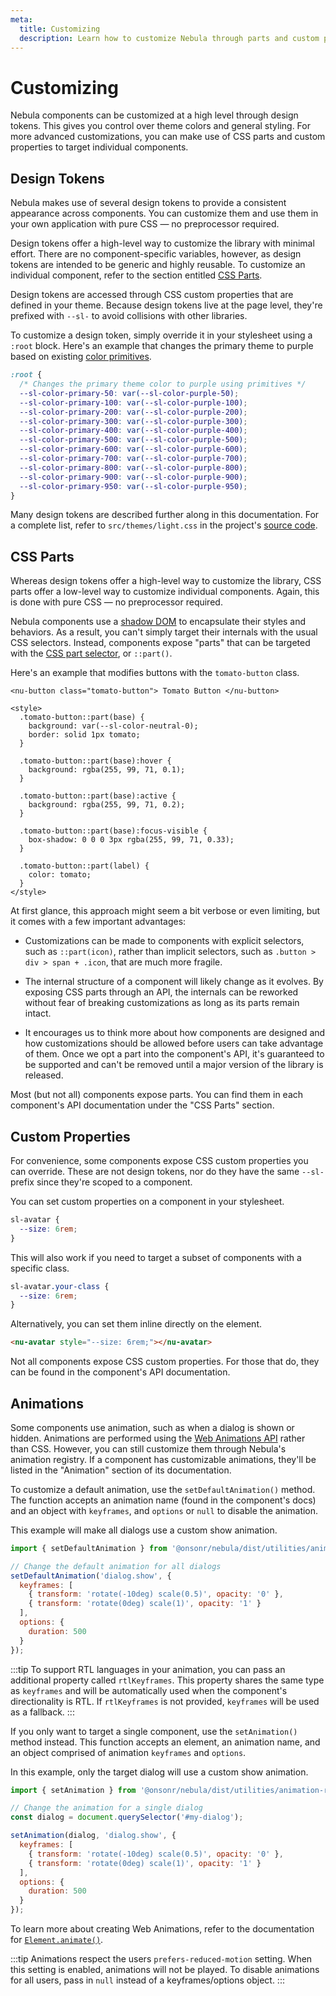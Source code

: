 ```yaml
---
meta:
  title: Customizing
  description: Learn how to customize Nebula through parts and custom properties.
---
```


# Customizing

Nebula components can be customized at a high level through design tokens. This gives you control over theme colors and general styling. For more advanced customizations, you can make use of CSS parts and custom properties to target individual components.

## Design Tokens

Nebula makes use of several design tokens to provide a consistent appearance across components. You can customize them and use them in your own application with pure CSS — no preprocessor required.

Design tokens offer a high-level way to customize the library with minimal effort. There are no component-specific variables, however, as design tokens are intended to be generic and highly reusable. To customize an individual component, refer to the section entitled [CSS Parts](#css-parts).

Design tokens are accessed through CSS custom properties that are defined in your theme. Because design tokens live at the page level, they're prefixed with `--sl-` to avoid collisions with other libraries.

To customize a design token, simply override it in your stylesheet using a `:root` block. Here's an example that changes the primary theme to purple based on existing [color primitives](/tokens/color#primitives).

```css
:root {
  /* Changes the primary theme color to purple using primitives */
  --sl-color-primary-50: var(--sl-color-purple-50);
  --sl-color-primary-100: var(--sl-color-purple-100);
  --sl-color-primary-200: var(--sl-color-purple-200);
  --sl-color-primary-300: var(--sl-color-purple-300);
  --sl-color-primary-400: var(--sl-color-purple-400);
  --sl-color-primary-500: var(--sl-color-purple-500);
  --sl-color-primary-600: var(--sl-color-purple-600);
  --sl-color-primary-700: var(--sl-color-purple-700);
  --sl-color-primary-800: var(--sl-color-purple-800);
  --sl-color-primary-900: var(--sl-color-purple-900);
  --sl-color-primary-950: var(--sl-color-purple-950);
}
```

Many design tokens are described further along in this documentation. For a complete list, refer to `src/themes/light.css` in the project's [source code](https://github.com/onsonr/nebula/blob/current/src/themes/light.css).

## CSS Parts

Whereas design tokens offer a high-level way to customize the library, CSS parts offer a low-level way to customize individual components. Again, this is done with pure CSS — no preprocessor required.

Nebula components use a [shadow DOM](https://developer.mozilla.org/en-US/docs/Web/Web_Components/Using_shadow_DOM) to encapsulate their styles and behaviors. As a result, you can't simply target their internals with the usual CSS selectors. Instead, components expose "parts" that can be targeted with the [CSS part selector](https://developer.mozilla.org/en-US/docs/Web/CSS/::part), or `::part()`.

Here's an example that modifies buttons with the `tomato-button` class.

```html:preview
<nu-button class="tomato-button"> Tomato Button </nu-button>

<style>
  .tomato-button::part(base) {
    background: var(--sl-color-neutral-0);
    border: solid 1px tomato;
  }

  .tomato-button::part(base):hover {
    background: rgba(255, 99, 71, 0.1);
  }

  .tomato-button::part(base):active {
    background: rgba(255, 99, 71, 0.2);
  }

  .tomato-button::part(base):focus-visible {
    box-shadow: 0 0 0 3px rgba(255, 99, 71, 0.33);
  }

  .tomato-button::part(label) {
    color: tomato;
  }
</style>
```

At first glance, this approach might seem a bit verbose or even limiting, but it comes with a few important advantages:

- Customizations can be made to components with explicit selectors, such as `::part(icon)`, rather than implicit selectors, such as `.button > div > span + .icon`, that are much more fragile.

- The internal structure of a component will likely change as it evolves. By exposing CSS parts through an API, the internals can be reworked without fear of breaking customizations as long as its parts remain intact.

- It encourages us to think more about how components are designed and how customizations should be allowed before users can take advantage of them. Once we opt a part into the component's API, it's guaranteed to be supported and can't be removed until a major version of the library is released.

Most (but not all) components expose parts. You can find them in each component's API documentation under the "CSS Parts" section.

## Custom Properties

For convenience, some components expose CSS custom properties you can override. These are not design tokens, nor do they have the same `--sl-` prefix since they're scoped to a component.

You can set custom properties on a component in your stylesheet.

```css
sl-avatar {
  --size: 6rem;
}
```

This will also work if you need to target a subset of components with a specific class.

```css
sl-avatar.your-class {
  --size: 6rem;
}
```

Alternatively, you can set them inline directly on the element.

```html
<nu-avatar style="--size: 6rem;"></nu-avatar>
```

Not all components expose CSS custom properties. For those that do, they can be found in the component's API documentation.

## Animations

Some components use animation, such as when a dialog is shown or hidden. Animations are performed using the [Web Animations API](https://developer.mozilla.org/en-US/docs/Web/API/Web_Animations_API) rather than CSS. However, you can still customize them through Nebula's animation registry. If a component has customizable animations, they'll be listed in the "Animation" section of its documentation.

To customize a default animation, use the `setDefaultAnimation()` method. The function accepts an animation name (found in the component's docs) and an object with `keyframes`, and `options` or `null` to disable the animation.

This example will make all dialogs use a custom show animation.

```js
import { setDefaultAnimation } from '@onsonr/nebula/dist/utilities/animation-registry.js';

// Change the default animation for all dialogs
setDefaultAnimation('dialog.show', {
  keyframes: [
    { transform: 'rotate(-10deg) scale(0.5)', opacity: '0' },
    { transform: 'rotate(0deg) scale(1)', opacity: '1' }
  ],
  options: {
    duration: 500
  }
});
```

:::tip
To support RTL languages in your animation, you can pass an additional property called `rtlKeyframes`. This property shares the same type as `keyframes` and will be automatically used when the component's directionality is RTL. If `rtlKeyframes` is not provided, `keyframes` will be used as a fallback.
:::

If you only want to target a single component, use the `setAnimation()` method instead. This function accepts an element, an animation name, and an object comprised of animation `keyframes` and `options`.

In this example, only the target dialog will use a custom show animation.

```js
import { setAnimation } from '@onsonr/nebula/dist/utilities/animation-registry.js';

// Change the animation for a single dialog
const dialog = document.querySelector('#my-dialog');

setAnimation(dialog, 'dialog.show', {
  keyframes: [
    { transform: 'rotate(-10deg) scale(0.5)', opacity: '0' },
    { transform: 'rotate(0deg) scale(1)', opacity: '1' }
  ],
  options: {
    duration: 500
  }
});
```

To learn more about creating Web Animations, refer to the documentation for [`Element.animate()`](https://developer.mozilla.org/en-US/docs/Web/API/Element/animate).

:::tip
Animations respect the users `prefers-reduced-motion` setting. When this setting is enabled, animations will not be played. To disable animations for all users, pass in `null` instead of a keyframes/options object.
:::
